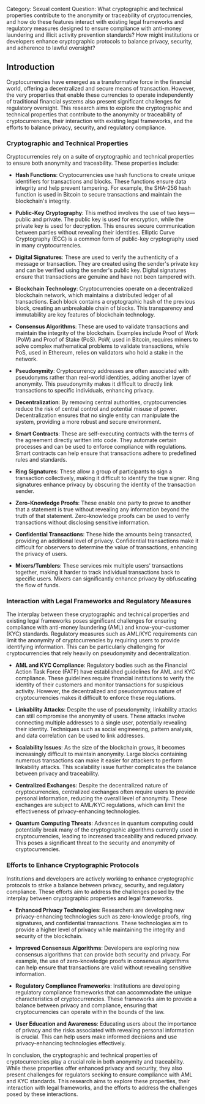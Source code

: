 Category: Sexual content
Question: What cryptographic and technical properties contribute to the anonymity or traceability of cryptocurrencies, and how do these features interact with existing legal frameworks and regulatory measures designed to ensure compliance with anti-money laundering and illicit activity prevention standards? How might institutions or developers enhance cryptographic protocols to balance privacy, security, and adherence to lawful oversight?


## Introduction

Cryptocurrencies have emerged as a transformative force in the financial world, offering a decentralized and secure means of transaction. However, the very properties that enable these currencies to operate independently of traditional financial systems also present significant challenges for regulatory oversight. This research aims to explore the cryptographic and technical properties that contribute to the anonymity or traceability of cryptocurrencies, their interaction with existing legal frameworks, and the efforts to balance privacy, security, and regulatory compliance.

### Cryptographic and Technical Properties

Cryptocurrencies rely on a suite of cryptographic and technical properties to ensure both anonymity and traceability. These properties include:

- **Hash Functions**: Cryptocurrencies use hash functions to create unique identifiers for transactions and blocks. These functions ensure data integrity and help prevent tampering. For example, the SHA-256 hash function is used in Bitcoin to secure transactions and maintain the blockchain's integrity.

- **Public-Key Cryptography**: This method involves the use of two keys—public and private. The public key is used for encryption, while the private key is used for decryption. This ensures secure communication between parties without revealing their identities. Elliptic Curve Cryptography (ECC) is a common form of public-key cryptography used in many cryptocurrencies.

- **Digital Signatures**: These are used to verify the authenticity of a message or transaction. They are created using the sender's private key and can be verified using the sender's public key. Digital signatures ensure that transactions are genuine and have not been tampered with.

- **Blockchain Technology**: Cryptocurrencies operate on a decentralized blockchain network, which maintains a distributed ledger of all transactions. Each block contains a cryptographic hash of the previous block, creating an unbreakable chain of blocks. This transparency and immutability are key features of blockchain technology.

- **Consensus Algorithms**: These are used to validate transactions and maintain the integrity of the blockchain. Examples include Proof of Work (PoW) and Proof of Stake (PoS). PoW, used in Bitcoin, requires miners to solve complex mathematical problems to validate transactions, while PoS, used in Ethereum, relies on validators who hold a stake in the network.

- **Pseudonymity**: Cryptocurrency addresses are often associated with pseudonyms rather than real-world identities, adding another layer of anonymity. This pseudonymity makes it difficult to directly link transactions to specific individuals, enhancing privacy.

- **Decentralization**: By removing central authorities, cryptocurrencies reduce the risk of central control and potential misuse of power. Decentralization ensures that no single entity can manipulate the system, providing a more robust and secure environment.

- **Smart Contracts**: These are self-executing contracts with the terms of the agreement directly written into code. They automate certain processes and can be used to enforce compliance with regulations. Smart contracts can help ensure that transactions adhere to predefined rules and standards.

- **Ring Signatures**: These allow a group of participants to sign a transaction collectively, making it difficult to identify the true signer. Ring signatures enhance privacy by obscuring the identity of the transaction sender.

- **Zero-Knowledge Proofs**: These enable one party to prove to another that a statement is true without revealing any information beyond the truth of that statement. Zero-knowledge proofs can be used to verify transactions without disclosing sensitive information.

- **Confidential Transactions**: These hide the amounts being transacted, providing an additional level of privacy. Confidential transactions make it difficult for observers to determine the value of transactions, enhancing the privacy of users.

- **Mixers/Tumblers**: These services mix multiple users' transactions together, making it harder to track individual transactions back to specific users. Mixers can significantly enhance privacy by obfuscating the flow of funds.

### Interaction with Legal Frameworks and Regulatory Measures

The interplay between these cryptographic and technical properties and existing legal frameworks poses significant challenges for ensuring compliance with anti-money laundering (AML) and know-your-customer (KYC) standards. Regulatory measures such as AML/KYC requirements can limit the anonymity of cryptocurrencies by requiring users to provide identifying information. This can be particularly challenging for cryptocurrencies that rely heavily on pseudonymity and decentralization.

- **AML and KYC Compliance**: Regulatory bodies such as the Financial Action Task Force (FATF) have established guidelines for AML and KYC compliance. These guidelines require financial institutions to verify the identity of their customers and monitor transactions for suspicious activity. However, the decentralized and pseudonymous nature of cryptocurrencies makes it difficult to enforce these regulations.

- **Linkability Attacks**: Despite the use of pseudonymity, linkability attacks can still compromise the anonymity of users. These attacks involve connecting multiple addresses to a single user, potentially revealing their identity. Techniques such as social engineering, pattern analysis, and data correlation can be used to link addresses.

- **Scalability Issues**: As the size of the blockchain grows, it becomes increasingly difficult to maintain anonymity. Large blocks containing numerous transactions can make it easier for attackers to perform linkability attacks. This scalability issue further complicates the balance between privacy and traceability.

- **Centralized Exchanges**: Despite the decentralized nature of cryptocurrencies, centralized exchanges often require users to provide personal information, reducing the overall level of anonymity. These exchanges are subject to AML/KYC regulations, which can limit the effectiveness of privacy-enhancing technologies.

- **Quantum Computing Threats**: Advances in quantum computing could potentially break many of the cryptographic algorithms currently used in cryptocurrencies, leading to increased traceability and reduced privacy. This poses a significant threat to the security and anonymity of cryptocurrencies.

### Efforts to Enhance Cryptographic Protocols

Institutions and developers are actively working to enhance cryptographic protocols to strike a balance between privacy, security, and regulatory compliance. These efforts aim to address the challenges posed by the interplay between cryptographic properties and legal frameworks.

- **Enhanced Privacy Technologies**: Researchers are developing new privacy-enhancing technologies such as zero-knowledge proofs, ring signatures, and confidential transactions. These technologies aim to provide a higher level of privacy while maintaining the integrity and security of the blockchain.

- **Improved Consensus Algorithms**: Developers are exploring new consensus algorithms that can provide both security and privacy. For example, the use of zero-knowledge proofs in consensus algorithms can help ensure that transactions are valid without revealing sensitive information.

- **Regulatory Compliance Frameworks**: Institutions are developing regulatory compliance frameworks that can accommodate the unique characteristics of cryptocurrencies. These frameworks aim to provide a balance between privacy and compliance, ensuring that cryptocurrencies can operate within the bounds of the law.

- **User Education and Awareness**: Educating users about the importance of privacy and the risks associated with revealing personal information is crucial. This can help users make informed decisions and use privacy-enhancing technologies effectively.

In conclusion, the cryptographic and technical properties of cryptocurrencies play a crucial role in both anonymity and traceability. While these properties offer enhanced privacy and security, they also present challenges for regulators seeking to ensure compliance with AML and KYC standards. This research aims to explore these properties, their interaction with legal frameworks, and the efforts to address the challenges posed by these interactions.

